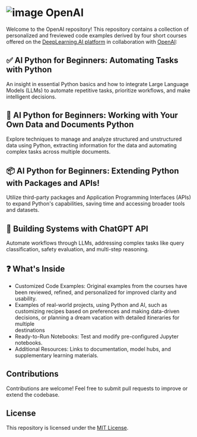 # ![image](https://github.com/user-attachments/assets/35f315f5-15fb-4236-9f1d-9ee2554b7d56) OpenAI
Welcome to the OpenAI repository! This repository contains  a collection of personalized  and freviewed code examples derived by four short courses offered on the [DeepLearning.AI platform](https://www.deeplearning.ai/) in collaboration with [OpenAI](https://openai.com/):

## ✅ AI Python for Beginners: Automating Tasks with Python    
An insight in essential Python basics and how to integrate Large Language Models (LLMs) to automate repetitive tasks, prioritize workflows, and make intelligent decisions.

## 📂 AI Python for Beginners: Working with Your Own Data and Documents Python
Explore techniques to manage and analyze structured and unstructured data using Python, extracting information for the data and automating complex tasks across multiple documents. 

## 📦 AI Python for Beginners: Extending Python with Packages and APIs!
Utilize third-party packages and Application Programming Interfaces (APIs) to expand Python's capabilities, saving time and accessing broader tools and datasets.

## 🤖 Building Systems with ChatGPT API 
Automate workflows through LLMs, addressing complex tasks like query classification, safety evaluation, and multi-step reasoning.


## ❓ What's Inside
  - Customized Code Examples: Original examples from the courses have been reviewed, refined, and personalized for improved clarity and usability.
  - Examples of real-world projects, using Python and AI, such as customizing recipes based on preferences and making data-driven decisions, or planning a dream vacation with detailed itineraries for multiple  
    destinations
  - Ready-to-Run Notebooks: Test and modify pre-configured Jupyter notebooks.
  - Additional Resources: Links to documentation, model hubs, and supplementary learning materials.
 
## Contributions  
Contributions are welcome! Feel free to submit pull requests to improve or extend the codebase.

## License  
This repository is licensed under the [MIT License](https://opensource.org/license/MIT).

